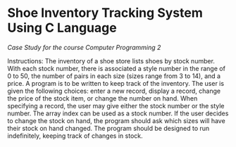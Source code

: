 # Shoe Inventory Tracking System Using C Language
*Case Study for the course Computer Programming 2*

Instructions:
The inventory of a shoe store lists shoes by stock number. With each stock number, there is associated a style number in the range of 0 to 50, the number of pairs in each size (sizes range from 3 to 14), and a price. A program is to be written to keep track of the inventory. The user is given the following choices: enter a new record, display a record, change the price of the stock item, or change the number on hand. When specifying a record, the user may give either the stock number or the style number. The array index can be used as a stock number. If the user decides to change the stock on hand, the program should ask which sizes will have their stock on hand changed. The program should be designed to run indefinitely, keeping track of changes in stock.

